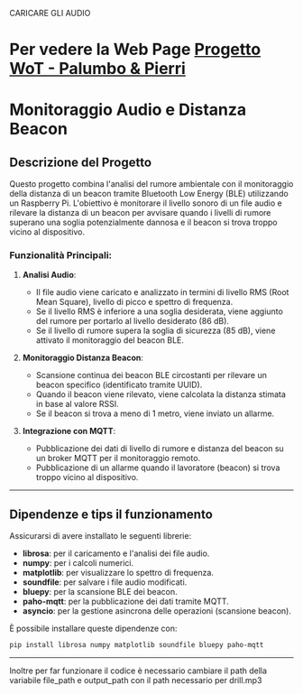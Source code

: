 CARICARE GLI AUDIO 
# Per vedere la Web Page [Progetto WoT - Palumbo & Pierri](https://unisalento-idalab-iotcourse-2023-2024.github.io/wot-project-presentation-PalumboPierri/)

# Monitoraggio Audio e Distanza Beacon

## Descrizione del Progetto

Questo progetto combina l'analisi del rumore ambientale con il monitoraggio della distanza di un beacon tramite Bluetooth Low Energy (BLE) utilizzando un Raspberry Pi. L'obiettivo è monitorare il livello sonoro di un file audio e rilevare la distanza di un beacon per avvisare quando i livelli di rumore superano una soglia potenzialmente dannosa e il beacon si trova troppo vicino al dispositivo.

### Funzionalità Principali:
1. **Analisi Audio**:
   - Il file audio viene caricato e analizzato in termini di livello RMS (Root Mean Square), livello di picco e spettro di frequenza.
   - Se il livello RMS è inferiore a una soglia desiderata, viene aggiunto del rumore per portarlo al livello desiderato (86 dB).
   - Se il livello di rumore supera la soglia di sicurezza (85 dB), viene attivato il monitoraggio del beacon BLE.

2. **Monitoraggio Distanza Beacon**:
   - Scansione continua dei beacon BLE circostanti per rilevare un beacon specifico (identificato tramite UUID).
   - Quando il beacon viene rilevato, viene calcolata la distanza stimata in base al valore RSSI.
   - Se il beacon si trova a meno di 1 metro, viene inviato un allarme.

3. **Integrazione con MQTT**:
   - Pubblicazione dei dati di livello di rumore e distanza del beacon su un broker MQTT per il monitoraggio remoto.
   - Pubblicazione di un allarme quando il lavoratore (beacon) si trova troppo vicino al dispositivo.

---

## Dipendenze e tips il funzionamento 

Assicurarsi di avere installato le seguenti librerie:

- **librosa**: per il caricamento e l'analisi dei file audio.
- **numpy**: per i calcoli numerici.
- **matplotlib**: per visualizzare lo spettro di frequenza.
- **soundfile**: per salvare i file audio modificati.
- **bluepy**: per la scansione BLE dei beacon.
- **paho-mqtt**: per la pubblicazione dei dati tramite MQTT.
- **asyncio**: per la gestione asincrona delle operazioni (scansione beacon).

È possibile installare queste dipendenze con:


```bash
pip install librosa numpy matplotlib soundfile bluepy paho-mqtt
```
---

Inoltre per far funzionare il codice è necessario cambiare il path della variabile file_path e output_path con il path necessario per drill.mp3
